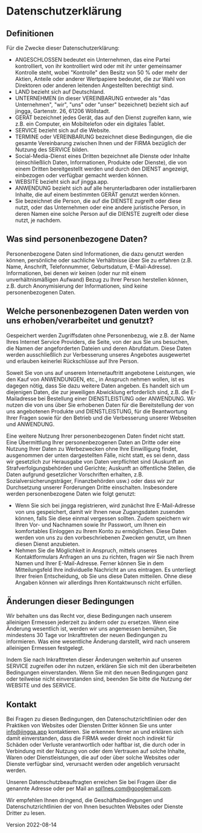 # Datenschutzerklärung

## Definitionen

Für die Zwecke dieser Datenschutzerklärung:

* ANGESCHLOSSEN bedeutet ein Unternehmen, das eine Partei kontrolliert, von ihr kontrolliert wird oder mit ihr unter gemeinsamer Kontrolle steht, wobei "Kontrolle" den Besitz von 50 % oder mehr der Aktien, Anteile oder anderer Wertpapiere bedeutet, die zur Wahl von Direktoren oder anderen leitenden Angestellten berechtigt sind.
* LAND bezieht sich auf Deutschland.
* UNTERNEHMEN (in dieser VEREINBARUNG entweder als "das Unternehmen", "wir", "uns" oder "unser" bezeichnet) bezieht sich auf jingga, Gartenstr. 26, 61206 Wöllstadt.
* GERÄT bezeichnet jedes Gerät, das auf den Dienst zugreifen kann, wie z.B. ein Computer, ein Mobiltelefon oder ein digitales Tablet.
* SERVICE bezieht sich auf die Website.
* TERMINE oder VEREINBARUNG bezeichnet diese Bedingungen, die die gesamte Vereinbarung zwischen Ihnen und der FIRMA bezüglich der Nutzung des SERVICE bilden.
* Social-Media-Dienst eines Dritten bezeichnet alle Dienste oder Inhalte (einschließlich Daten, Informationen, Produkte oder Dienste), die von einem Dritten bereitgestellt werden und durch den DIENST angezeigt, einbezogen oder verfügbar gemacht werden können.
* WEBSITE bezieht sich auf jingga.app.
* ANWENDUNG bezieht sich auf alle herunterladbaren oder installierbaren Inhalte, die auf einem bestimmten GERÄT genutzt werden können.
* Sie bezeichnet die Person, die auf die DIENSTE zugreift oder diese nutzt, oder das Unternehmen oder eine andere juristische Person, in deren Namen eine solche Person auf die DIENSTE zugreift oder diese nutzt, je nachdem.

## Was sind personenbezogene Daten?

Personenbezogene Daten sind Informationen, die dazu genutzt werden können, persönliche oder sachliche Verhältnisse über Sie zu erfahren (z.B. Name, Anschrift, Telefonnummer, Geburtsdatum, E-Mail-Adresse). Informationen, bei denen wir keinen (oder nur mit einem unverhältnismäßigen Aufwand) Bezug zu Ihrer Person herstellen können, z.B. durch Anonymisierung der Informationen, sind keine personenbezogenen Daten.

## Welche personenbezogenen Daten werden von uns erhoben/verarbeitet und genutzt?

Gespeichert werden Zugriffsdaten ohne Personenbezug, wie z.B. der Name Ihres Internet Service Providers, die Seite, von der aus Sie uns besuchen, die Namen der angeforderten Dateien und deren Abrufdatum. Diese Daten werden ausschließlich zur Verbesserung unseres Angebotes ausgewertet und erlauben keinerlei Rückschlüsse auf Ihre Person.

Soweit Sie von uns auf unserem Internetauftritt angebotene Leistungen, wie den Kauf von ANWENDUNGEN, etc., in Anspruch nehmen wollen, ist es dagegen nötig, dass Sie dazu weitere Daten angeben. Es handelt sich um diejenigen Daten, die zur jeweiligen Abwicklung erforderlich sind, z.B. die E-Mailadresse bei Bestellung einer DIENSTLEISTUNG oder ANWENDUNG.
Wir nutzen die von uns über Sie erhobenen Daten für die Bereitstellung der von uns angebotenen Produkte und DIENSTLEISTUNG, für die Beantwortung Ihrer Fragen sowie für den Betrieb und die Verbesserung unserer Webseiten und ANWENDUNG.

Eine weitere Nutzung Ihrer personenbezogenen Daten findet nicht statt. Eine Übermittlung Ihrer personenbezogenen Daten an Dritte oder eine Nutzung Ihrer Daten zu Werbezwecken ohne Ihre Einwilligung findet, ausgenommen der unten dargestellten Fälle, nicht statt, es sei denn, dass wir gesetzlich zur Herausgabe von Daten verpflichtet sind (Auskunft an Strafverfolgungsbehörden und Gerichte; Auskunft an öffentliche Stellen, die Daten aufgrund gesetzlicher Vorschriften erhalten, z.B. Sozialversicherungsträger, Finanzbehörden usw.) oder dass wir zur Durchsetzung unserer Forderungen Dritte einschalten. Insbesondere werden personenbezogene Daten wie folgt genutzt:

* Wenn Sie sich bei jingga registrieren, wird zunächst Ihre E-Mail-Adresse von uns gespeichert, damit wir Ihnen neue Zugangsdaten zusenden können, falls Sie diese einmal vergessen sollten. Zudem speichern wir Ihren Vor- und Nachnamen sowie Ihr Passwort, um Ihnen ein komfortables Einloggen zu Ihrem Konto zu ermöglichen. Diese Daten werden von uns zu den vorbeschriebenen Zwecken genutzt, um Ihnen diesen Dienst anzubieten.
* Nehmen Sie die Möglichkeit in Anspruch, mittels unseres Kontaktformulars Anfragen an uns zu richten, fragen wir Sie nach Ihrem Namen und Ihrer E-Mail-Adresse. Ferner können Sie in dem Mitteilungsfeld Ihre individuelle Nachricht an uns eintragen. Es unterliegt Ihrer freien Entscheidung, ob Sie uns diese Daten mitteilen. Ohne diese Angaben können wir allerdings Ihren Kontaktwunsch nicht erfüllen.

## Änderungen dieser Bedingungen

Wir behalten uns das Recht vor, diese Bedingungen nach unserem alleinigen Ermessen jederzeit zu ändern oder zu ersetzen. Wenn eine Änderung wesentlich ist, werden wir uns angemessen bemühen, Sie mindestens 30 Tage vor Inkrafttreten der neuen Bedingungen zu informieren. Was eine wesentliche Änderung darstellt, wird nach unserem alleinigen Ermessen festgelegt.

Indem Sie nach Inkrafttreten dieser Änderungen weiterhin auf unseren SERVICE zugreifen oder ihn nutzen, erklären Sie sich mit den überarbeiteten Bedingungen einverstanden. Wenn Sie mit den neuen Bedingungen ganz oder teilweise nicht einverstanden sind, beenden Sie bitte die Nutzung der WEBSITE und des SERVICE.

## Kontakt

Bei Fragen zu diesen Bedingungen, den Datenschutzrichtlinien oder den Praktiken von Websites oder Diensten Dritter können Sie uns unter info@jingga.app kontaktieren. Sie erkennen ferner an und erklären sich damit einverstanden, dass die FIRMA weder direkt noch indirekt für Schäden oder Verluste verantwortlich oder haftbar ist, die durch oder in Verbindung mit der Nutzung von oder dem Vertrauen auf solche Inhalte, Waren oder Dienstleistungen, die auf oder über solche Websites oder Dienste verfügbar sind, verursacht werden oder angeblich verursacht werden.

Unseren Datenschutzbeauftragten erreichen Sie bei Fragen über die genannte Adresse oder per Mail an spl1nes.com@googlemail.com.

Wir empfehlen Ihnen dringend, die Geschäftsbedingungen und Datenschutzrichtlinien der von Ihnen besuchten Websites oder Dienste Dritter zu lesen.

Version 2022-08-14